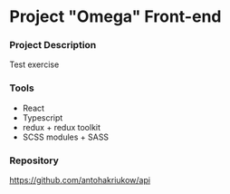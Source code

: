 # Project "Omega" Front-end

### Project Description

Test exercise

### Tools

- React
- Typescript
- redux + redux toolkit
- SCSS modules + SASS

### Repository

https://github.com/antohakriukow/api

